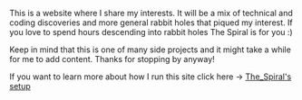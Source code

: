 This is a website where I share my interests. It will be a mix of technical and coding discoveries and more general rabbit holes that piqued my interest. If you love to spend hours descending into rabbit holes The Spiral is for you :)

Keep in mind that this is one of many side projects and it might take a while for me to add content. Thanks for stopping by anyway!

If you want to learn more about how I run this site click here
-> [The_Spiral's setup](The_Spiral's_setup.md)

